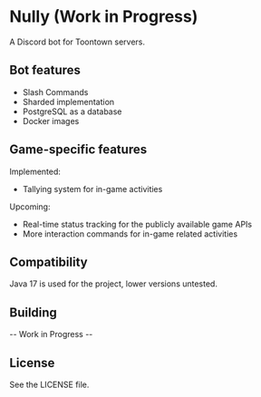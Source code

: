 # Nully (Work in Progress)
A Discord bot for Toontown servers.

## Bot features
- Slash Commands
- Sharded implementation
- PostgreSQL as a database
- Docker images

## Game-specific features
Implemented:
- Tallying system for in-game activities

Upcoming:
- Real-time status tracking for the publicly available game APIs
- More interaction commands for in-game related activities

## Compatibility
Java 17 is used for the project, lower versions untested.

## Building
-- Work in Progress --

## License
See the LICENSE file.

